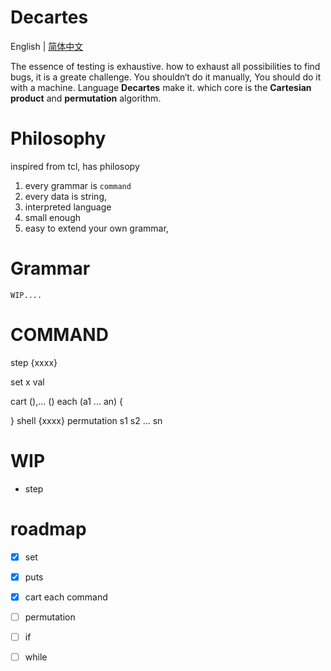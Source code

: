 # Decartes
English | [简体中文](README_CN.md) 

The essence of testing is exhaustive.  how to exhaust all possibilities to find bugs, it is a greate challenge. You shouldn‘t do it manually, You should do it with a machine. Language **Decartes** make it. which core is the **Cartesian product** and **permutation** algorithm.

# Philosophy

inspired from tcl,  has philosopy

1. every grammar is `command` 
2. every data is string, 
4. interpreted language
4. small enough
5. easy to extend your own grammar, 


# Grammar

    WIP....


# COMMAND

step  {xxxx}

set x val

cart (),... () each (a1 ... an) {

}
shell {xxxx}
permutation s1 s2 ... sn

# WIP

* step 


# roadmap

- [x]  set 
- [x]  puts
- [x]  cart  each command
- [ ]  permutation
- [ ]  if
- [ ]  while


